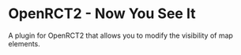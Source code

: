 # OpenRCT2 - Now You See It

A plugin for OpenRCT2 that allows you to modify the visibility of map elements.
